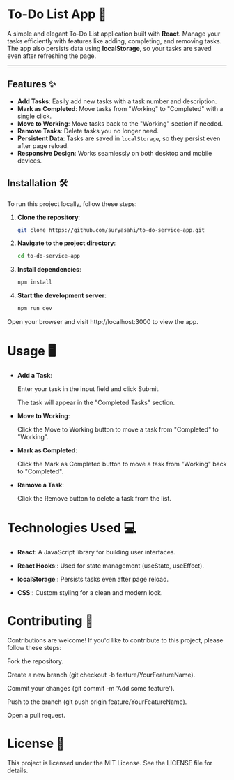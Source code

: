 # To-Do List App 🚀

A simple and elegant To-Do List application built with **React**. Manage your tasks efficiently with features like adding, completing, and removing tasks. The app also persists data using **localStorage**, so your tasks are saved even after refreshing the page.

---

## Features ✨

- **Add Tasks**: Easily add new tasks with a task number and description.
- **Mark as Completed**: Move tasks from "Working" to "Completed" with a single click.
- **Move to Working**: Move tasks back to the "Working" section if needed.
- **Remove Tasks**: Delete tasks you no longer need.
- **Persistent Data**: Tasks are saved in `localStorage`, so they persist even after page reload.
- **Responsive Design**: Works seamlessly on both desktop and mobile devices.

## Installation 🛠️

To run this project locally, follow these steps:

1. **Clone the repository**:
   ```bash
   git clone https://github.com/suryasahi/to-do-service-app.git

2. **Navigate to the project directory**:
    ```bash
    cd to-do-service-app
3. **Install dependencies**:
    ```bash
    npm install
4. **Start the development server**:
    ```bash
    npm run dev
Open your browser and visit http://localhost:3000 to view the app.

# Usage 🖥️
- **Add a Task**:

    Enter your task in the input field and click Submit.

    The task will appear in the "Completed Tasks" section.

- **Move to Working**:

    Click the Move to Working button to move a task from    "Completed" to "Working".

- **Mark as Completed**:

    Click the Mark as Completed button to move a task from "Working" back to "Completed".

- **Remove a Task**:

    Click the Remove button to delete a task from the list.

# Technologies Used 💻
- **React**: A JavaScript library for building user interfaces.

- **React Hooks**:: Used for state management (useState, useEffect).

- **localStorage**:: Persists tasks even after page reload.

- **CSS**:: Custom styling for a clean and modern look.

# Contributing 🤝
Contributions are welcome! If you'd like to contribute to this project, please follow these steps:

Fork the repository.

Create a new branch (git checkout -b feature/YourFeatureName).

Commit your changes (git commit -m 'Add some feature').

Push to the branch (git push origin feature/YourFeatureName).

Open a pull request.

# License 📜
This project is licensed under the MIT License. See the LICENSE file for details.


